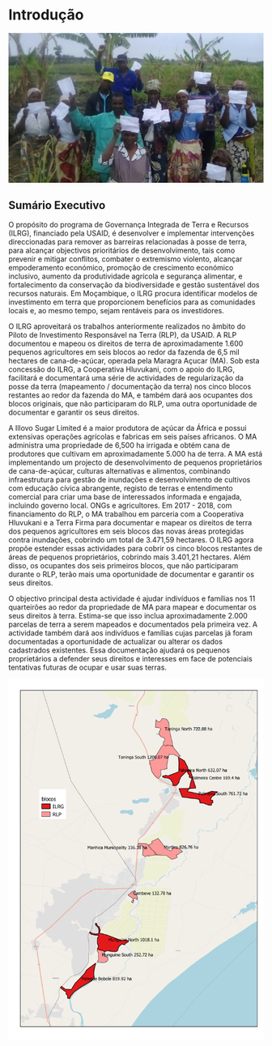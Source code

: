 # Introdução





![](.gitbook/assets/cover.png)

## **Sumário Executivo**

O propósito do programa de Governança Integrada de Terra e Recursos \(ILRG\), financiado pela USAID, é desenvolver e implementar intervenções direccionadas para remover as barreiras relacionadas à posse de terra, para alcançar objectivos prioritários de desenvolvimento, tais como prevenir e mitigar conflitos, combater o extremismo violento, alcançar empoderamento económico, promoção de crescimento económico inclusivo, aumento da produtividade agrícola e segurança alimentar, e fortalecimento da conservação da biodiversidade e gestão sustentável dos recursos naturais. Em Moçambique, o ILRG procura identificar modelos de investimento em terra que proporcionem benefícios para as comunidades locais e, ao mesmo tempo, sejam rentáveis para os investidores.

O ILRG aproveitará os trabalhos anteriormente realizados no âmbito do Piloto de Investimento Responsável na Terra \(RLP\), da USAID. A RLP documentou e mapeou os direitos de terra de aproximadamente 1.600 pequenos agricultores em seis blocos ao redor da fazenda de 6,5 mil hectares de cana-de-açúcar, operada pela Maragra Açucar \(MA\). Sob esta concessão do ILRG, a Cooperativa Hluvukani, com o apoio do ILRG, facilitará e documentará uma série de actividades de regularização da posse da terra \(mapeamento / documentação da terra\) nos cinco blocos restantes ao redor da fazenda do MA, e também dará aos ocupantes dos blocos originais, que não participaram do RLP, uma outra oportunidade de documentar e garantir os seus direitos.

A Illovo Sugar Limited é a maior produtora de açúcar da África e possui extensivas operações agrícolas e fabricas em seis países africanos. O MA administra uma propriedade de 6,500 ha irrigada e obtém cana de produtores que cultivam em aproximadamente 5.000 ha de terra. A MA está implementando um projecto de desenvolvimento de pequenos proprietários de cana-de-açúcar, culturas alternativas e alimentos, combinando infraestrutura para gestão de inundações e desenvolvimento de cultivos com educação cívica abrangente, registo de terras e entendimento comercial para criar uma base de interessados informada e engajada, incluindo governo local. ONGs e agricultores. Em 2017 - 2018, com financiamento do RLP, o MA trabalhou em parceria com a Cooperativa Hluvukani e a Terra Firma para documentar e mapear os direitos de terra dos pequenos agricultores em seis blocos das novas áreas protegidas contra inundações, cobrindo um total de 3.471,59 hectares. O ILRG agora propõe estender essas actividades para cobrir os cinco blocos restantes de áreas de pequenos proprietários, cobrindo mais 3.401,21 hectares. Além disso, os ocupantes dos seis primeiros blocos, que não participaram durante o RLP, terão mais uma oportunidade de documentar e garantir os seus direitos.

O objectivo principal desta actividade é ajudar indivíduos e famílias nos 11 quarteirões ao redor da propriedade de MA para mapear e documentar os seus direitos à terra. Estima-se que isso inclua aproximadamente 2.000 parcelas de terra a serem mapeados e documentados pela primeira vez. A actividade também dará aos indivíduos e famílias cujas parcelas já foram documentadas a oportunidade de actualizar ou alterar os dados cadastrados existentes. Essa documentação ajudará os pequenos proprietários a defender seus direitos e interesses em face de potenciais tentativas futuras de ocupar e usar suas terras.

![](.gitbook/assets/all_blocks.png)

